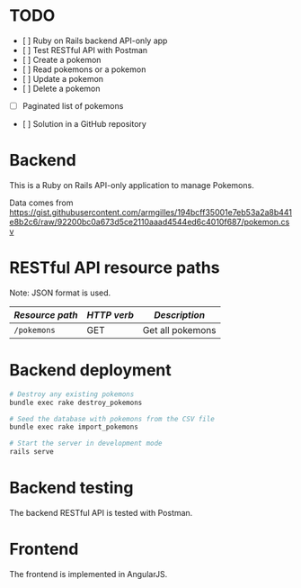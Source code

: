
# TODO

- [ ] Ruby on Rails backend API-only app
- [ ] Test RESTful API with Postman
- [ ] Create a pokemon
- [ ] Read pokemons or a pokemon
- [ ] Update a pokemon
- [ ] Delete a pokemon
- [ ] Paginated list of pokemons
- [ ] Solution in a GitHub repository

# Backend

This is a Ruby on Rails API-only application to manage Pokemons.

Data comes from https://gist.githubusercontent.com/armgilles/194bcff35001e7eb53a2a8b441e8b2c6/raw/92200bc0a673d5ce2110aaad4544ed6c4010f687/pokemon.csv

# RESTful API resource paths

Note: JSON format is used.

| *Resource path* | *HTTP verb* | *Description* |
| ---        | ---         | ---           |
| `/pokemons` | GET | Get all pokemons |

# Backend deployment

```bash
# Destroy any existing pokemons
bundle exec rake destroy_pokemons

# Seed the database with pokemons from the CSV file
bundle exec rake import_pokemons

# Start the server in development mode
rails serve
```

# Backend testing

The backend RESTful API is tested with Postman.

# Frontend

The frontend is implemented in AngularJS.


